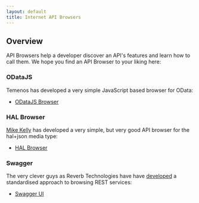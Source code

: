 ```yaml
---
layout: default
title: Internet API Browsers
---
```

## Overview

API Browsers help a developer discover an API's features and learn how to call them.  We hope you find an API Browser to your liking here:


### ODataJS

Temenos has developed a very simple JavaScript based browser for OData:

* [ODataJS Browser](http://t24demo.cloudapp.net/tcib-iris/)


### HAL Browser

[Mike Kelly](https://github.com/mikekelly/hal-browser) has developed a very simple, but very good API browser for the hal+json media type:


* [HAL Browser](http://t24demo.cloudapp.net/tcib-iris/hal_browser.html#/tcib-iris/TCIB.svc/)


### Swagger

The very clever guys as Reverb Technologies have have [developed](https://github.com/wordnik/swagger-ui) a standardised approach to browsing REST services:

* [Swagger UI](http://t24demo.cloudapp.net/tcib-iris/swagger.jsp)
